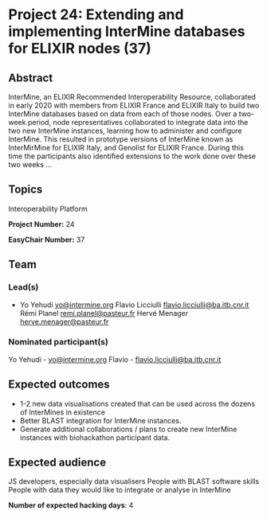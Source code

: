 # Project 24: Extending and implementing InterMine databases for ELIXIR nodes (37)

## Abstract

InterMine, an ELIXIR Recommended Interoperability Resource, collaborated in early 2020 with members from ELIXIR France and ELIXIR Italy to build two InterMine databases based on data from each of those nodes. Over a two-week period, node representatives collaborated to integrate data into the two new InterMine instances, learning how to administer and configure InterMine. This resulted in prototype versions of InterMine known as InterMirMine for ELIXIR Italy, and Genolist for ELIXIR France. During this time the participants also identified extensions to the work done over these two weeks ...

## Topics

Interoperability Platform

**Project Number:** 24



**EasyChair Number:** 37

## Team

### Lead(s)

* Yo Yehudi yo@intermine.org
 Flavio Licciulli flavio.licciulli@ba.itb.cnr.it
 Rémi Planel remi.planel@pasteur.fr
 Hervé Menager herve.menager@pasteur.fr

### Nominated participant(s)

Yo Yehudi - yo@intermine.org
 Flavio - flavio.licciulli@ba.itb.cnr.it

## Expected outcomes

- 1-2 new data visualisations created that can be used across the dozens of InterMines in existence
 - Better BLAST integration for InterMine instances.
 - Generate additional collaborations / plans to create new InterMine instances with biohackathon participant data.

## Expected audience

JS developers, especially data visualisers
 People with BLAST software skills
 People with data they would like to integrate or analyse in InterMine

**Number of expected hacking days**: 4

